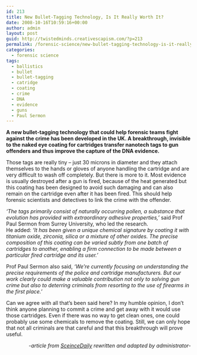 ```yaml
---
id: 213
title: New Bullet-Tagging Technology, Is It Really Worth It?
date: 2008-10-16T10:59:16+00:00
author: admin
layout: post
guid: http://twistedminds.creativescapism.com/?p=213
permalink: /forensic-science/new-bullet-tagging-technology-is-it-really-worth-it/
categories:
  - forensic science
tags:
  - ballistics
  - bullet
  - bullet-tagging
  - catridge
  - coating
  - crime
  - DNA
  - evidence
  - guns
  - Paul Sermon
---
```

<p class="dropcap-first">
  <strong>A new bullet-tagging technology that could help forensic teams fight against the crime has been developed in the UK. A breakthrough, invisible to the naked eye coating for cartridges transfer nanotech tags to gun offenders and thus improve the capture of the DNA evidence.</strong>
</p>

Those tags are really tiny – just 30 microns in diameter and they attach themselves to the hands or gloves of anyone handling the cartridge and are very difficult to wash off completely. But there is more to it. Most evidence is usually destroyed after a gun is fired, because of the heat generated but this coating has been designed to avoid such damaging and can also remain on the cartridge even after it has been fired. This should help forensic scientists and detectives to link the crime with the offender.

_‘The tags primarily consist of naturally occurring pollen, a substance that evolution has provided with extraordinary adhesive properties,&#8217;_ said Prof Paul Sermon from Surrey University, who led the research.  
He added: _‘It has been given a unique chemical signature by coating it with titanium oxide, zirconia, silica or a mixture of other oxides. The precise composition of this coating can be varied subtly from one batch of cartridges to another, enabling a firm connection to be made between a particular fired cartridge and its user.’_ 

Prof Paul Sermon also said, _‘We’re currently focusing on understanding the precise requirements of the police and cartridge manufacturers. But our work clearly could make a valuable contribution not only to solving gun crime but also to deterring criminals from resorting to the use of firearms in the first place.’_

Can we agree with all that&#8217;s been said here? In my humble opinion, I don&#8217;t think anyone planning to commit a crime and get away with it would use those cartridges. Even if there was no way to get clean ones, one could probably use some chemicals to remove the coating. Still, we can only hope that not all criminals are that careful and that this breakthrough will prove useful.

<p style="text-align: right;">
  <em>-article from <a title="ScienceDaily" href="http://www.sciencedaily.com/releases/2008/08/080801074732.htm">SceinceDaily</a> rewritten and adapted by administrator-</em>
</p>